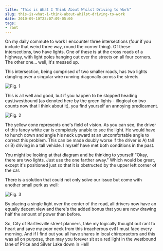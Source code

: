 ```yaml
---
title: "This is What I Think About Whilst Driving to Work"
slug: this-is-what-i-think-about-whilst-driving-to-work
date: 2010-09-10T23:07:09-05:00
tags:
- rant
---
```

On my daily commute to work I encounter three intersections (four if you include that weird three way, round the corner thing). Of these intersections, two have lights. One of these is at the cross roads of a highway, with light poles hanging out over the streets on all four corners. The other one... well, it's messed up.

This intersection, being comprised of two smaller roads, has two lights dangling over a singular wire running diagonally across the streets.

![](http://images.dxprog.com/blog/streets1.png "Fig. 1")

This is all well and good, but if you happen to be stopped heading east/westbound (as denoted here by the green lights - illogical on two counts now that I think about it), you find yourself an annoying predicament.

![](http://images.dxprog.com/blog/streets2.png "Fig. 2")

The yellow cone represents one's field of vision. As you can see, the driver of this fancy white car is completely unable to see the light. He would have to hunch down and angle his neck upward at an uncomfortable angle to correct this problem. This can be made doubly worse if the driver is A) tall or B) driving in a tall vehicle. I myself have met both conditions in the past.

You might be looking at that diagram and be thinking to yourself "Okay, there are two lights. Just use the one farther away." Which would be great, except it's positioned just so that it is obstructed by the upper left corner of the car.

There is a solution that could not only solve our issue but come with another small perk as well:

![](http://images.dxprog.com/blog/streets3.png "Fig. 3")

By placing a single light over the center of the road, all drivers now have an equally decent view and there's the added bonus that you are now drawing half the amount of power than before.

So, City of Bartlesville street planners, take my logically thought out rant to heart and save my poor neck from this treacherous evil I must face every morning. And if I find out you all have shares in local chiropractors and this was all on purpose, then may you forever sit at a red light in the westbound lane of Price and Silver Lake down in Hell!
